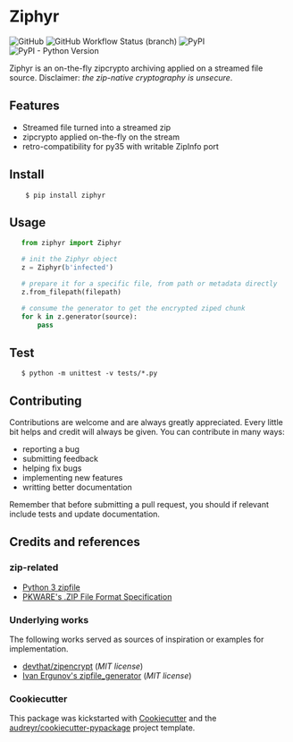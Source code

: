 # Ziphyr

![GitHub](https://img.shields.io/github/license/quarkslab/ziphyr)
![GitHub Workflow Status (branch)](https://img.shields.io/github/workflow/status/quarkslab/ziphyr/Python%20Tox/master)
![PyPI](https://img.shields.io/pypi/v/ziphyr)
![PyPI - Python Version](https://img.shields.io/pypi/pyversions/ziphyr)

Ziphyr is an on-the-fly zipcrypto archiving applied on a streamed file source. Disclaimer: *the zip-native cryptography is unsecure*.

## Features

* Streamed file turned into a streamed zip
* zipcrypto applied on-the-fly on the stream
* retro-compatibility for py35 with writable ZipInfo port

## Install

```console
    $ pip install ziphyr
```

## Usage

```python
   from ziphyr import Ziphyr

   # init the Ziphyr object
   z = Ziphyr(b'infected')

   # prepare it for a specific file, from path or metadata directly
   z.from_filepath(filepath)

   # consume the generator to get the encrypted ziped chunk
   for k in z.generator(source):
       pass
```

## Test

```console
   $ python -m unittest -v tests/*.py
```

## Contributing

Contributions are welcome and are always greatly appreciated. Every little bit helps and credit will always be given. You can contribute in many ways:
* reporting a bug
* submitting feedback
* helping fix bugs
* implementing new features
* writting better documentation

Remember that before submitting a pull request, you should if relevant include tests and update documentation.

## Credits and references

### zip-related

* [Python 3 zipfile](https://docs.python.org/3/library/zipfile.html>)
* [PKWARE's .ZIP File Format Specification](https://pkware.cachefly.net/webdocs/casestudies/APPNOTE.TXT)

### Underlying works

The following works served as sources of inspiration or examples for implementation.

* [devthat/zipencrypt](https://github.com/devthat/zipencrypt) (*MIT license*)
* [Ivan Ergunov's zipfile_generator](https://repl.it/@IvanErgunov/zipfilegenerator>) (*MIT license*)

### Cookiecutter

This package was kickstarted with [Cookiecutter](https://github.com/audreyr/cookiecutter) and the [audreyr/cookiecutter-pypackage](https://github.com/audreyr/cookiecutter-pypackage) project template.
